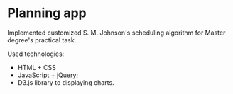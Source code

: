 # Planning app
Implemented customized S. M. Johnson's scheduling algorithm for Master degree's practical task.

Used technologies:
- HTML + CSS
- JavaScript + jQuery; 
- D3.js library to displaying charts.
